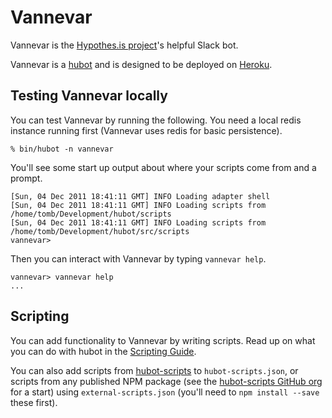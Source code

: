 # Vannevar

Vannevar is the [Hypothes.is project][hyp]'s helpful Slack bot.

Vannevar is a [hubot][hubot] and is designed to be deployed on
[Heroku][heroku].

[heroku]: https://www.heroku.com/
[hubot]: https://hubot.github.com/
[hyp]: https://hypothes.is/

## Testing Vannevar locally

You can test Vannevar by running the following. You need a local redis instance
running first (Vannevar uses redis for basic persistence).

    % bin/hubot -n vannevar

You'll see some start up output about where your scripts come from and a
prompt.

    [Sun, 04 Dec 2011 18:41:11 GMT] INFO Loading adapter shell
    [Sun, 04 Dec 2011 18:41:11 GMT] INFO Loading scripts from /home/tomb/Development/hubot/scripts
    [Sun, 04 Dec 2011 18:41:11 GMT] INFO Loading scripts from /home/tomb/Development/hubot/src/scripts
    vannevar>

Then you can interact with Vannevar by typing `vannevar help`.

    vannevar> vannevar help
    ...


## Scripting

You can add functionality to Vannevar by writing scripts. Read up on what you
can do with hubot in the [Scripting Guide][scripting].

[scripting]: https://github.com/github/hubot/blob/master/docs/scripting.md

You can also add scripts from [hubot-scripts][scripts] to `hubot-scripts.json`,
or scripts from any published NPM package (see the [hubot-scripts GitHub
org][hs-org] for a start) using `external-scripts.json` (you'll need to `npm
install --save` these first).

[scripts]: https://github.com/github/hubot-scripts
[hs-org]: https://github.com/hubot-scripts
